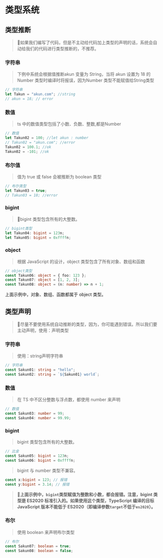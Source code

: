 # 类型系统

<!-- ## 目录

- [类型系统](#类型系统)
  - [目录](#目录)
  - [类型推断](#类型推断)
    - [字符串](#字符串)
    - [数值](#数值)
    - [布尔值](#布尔值)
    - [bigint](#bigint)
    - [object](#object)
  - [类型声明](#类型声明)
    - [字符串](#字符串-1)
    - [数值](#数值-1)
    - [bigint](#bigint-1)
    - [布尔](#布尔) -->


## 类型推断

> 📌如果我们编写了代码，但是不主动给代码加上类型的声明的话，系统会自动给我们的代码进行类型推断的，不推荐。

### 字符串

> 下例中系统会根据值推断akun 变量为 String，当将 akun 设置为 18 的 Number 类型时编译时将报误，因为Number 类型不能赋值给String类型

```typescript
// 字符串
let Takun = "akun.com"; //string
// akun = 18; // error
```

### 数值

> ts 中的数值类型包括了小数、负数、整数,都是Number

```typescript
// 数值
let Takun02 = 100; //let akun : number
// Takun02 = "akun.com"; //error
Takun02 = 100.1; //ok
Takun02 = -101; //ok
```

### 布尔值

> 值为 true 或 false 会被推断为 boolean 类型

```typescript
// 布尔类型
let Takun03 = true;
// Takun03 = 18; //error
```

### bigint

> 📌bigint 类型包含所有的大整数。

```typescript
// bigint类型
let Takun04: bigint = 123n;
let Takun05: bigint = 0xffffn;
```

### object

> 根据 JavaScript 的设计，object 类型包含了所有对象、数组和函数

```typescript
// object类型
const Takun06: object = { foo: 123 };
const Takun07: object = [1, 2, 3];
const Takun08: object = (n: number) => n + 1;
```

上面示例中，对象、数组、函数都属于 object 类型。

## 类型声明

> 📌尽量不要使用系统自动推断的类型，因为，你可能遇到错误。所以我们要主动声明，使用：声明类型

### 字符串

> 使用：string声明字符串

```typescript
// 字符串
const Sakun01: string = "hello";
const Sakun02: string = `${Sakun01} world`;
```

### 数值

> 在 TS 中不区分整数与浮点数，都使用 number 来声明

```typescript
// 数值
const Sakun03: number = 99;
const Sakun04: number = 99.99;
```

### bigint

> bigint 类型包含所有的大整数。

```typescript
// 比金
const Sakun05: bigint = 123n;
const Sakun06: bigint = 0xffffn;
```

> bigint 与 number 类型不兼容。

```typescript
const x:bigint = 123; // 报错
const y:bigint = 3.14; // 报错
```

> 📌**上面示例中，****`bigint`****类型赋值为整数和小数，都会报错。注意，bigint 类型是 ES2020 标准引入的。如果使用这个类型，TypeScript 编译的目标 JavaScript 版本不能低于 ES2020（即编译参数****`target`****不低于****`es2020`****）。**

### 布尔

> 使用 boolean 来声明布尔类型

```typescript
// 布尔
const Sakun07: boolean = true;
const Sakun08: boolean = false;
```
